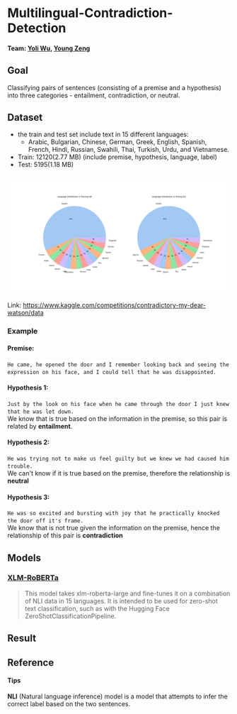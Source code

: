 # Multilingual-Contradiction-Detection
#### Team: [Yoli Wu](https://github.com/hereisyoli), [Young Zeng](https://github.com/youngzyx/)

## Goal
Classifying pairs of sentences (consisting of a premise and a hypothesis) into three categories - entailment, contradiction, or neutral.  

## Dataset
* the train and test set include text in 15  different languages:
  * Arabic, Bulgarian, Chinese, German, Greek, English, Spanish, French, Hindi, Russian, Swahili, Thai, Turkish, Urdu, and Vietnamese.
* Train: 12120(2.77 MB) (include premise, hypothesis, language, label)
* Test: 5195(1.18 MB)
<br/>
<img src = 'img/language.png' width = '800' >


Link: https://www.kaggle.com/competitions/contradictory-my-dear-watson/data 

### Example
#### Premise:
`He came, he opened the door and I remember looking back and seeing the expression on his face, and I could tell that he was disappointed.`

#### Hypothesis 1:
`Just by the look on his face when he came through the door I just knew that he was let down.`<br/>
We know that is true based on the information in the premise, so this pair is related by **entailment**.

#### Hypothesis 2:
`He was trying not to make us feel guilty but we knew we had caused him trouble.`<br/>
We can't know if it is true based on the premise, therefore the relationship is **neutral**

#### Hypothesis 3:
`He was so excited and bursting with joy that he practically knocked the door off it's frame.` <br/>
We know that is not true given the information on the premise, hence the relationship of this pair is **contradiction**


## Models
### [XLM-RoBERTa](https://huggingface.co/joeddav/xlm-roberta-large-xnli)
> This model takes xlm-roberta-large and fine-tunes it on a combination of NLI data in 15 languages. It is intended to be used for zero-shot text classification, such as with the Hugging Face ZeroShotClassificationPipeline.

## Result

## Reference
#### Tips
**NLI** (Natural language inference) model is a model that attempts to infer the correct label based on the two sentences.
  
